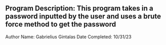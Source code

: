 Program Description: This program takes in a password inputted by the
user and uses a brute force method to get the password
---------------------------------------------------------------------
Author Name: Gabrielius Gintalas
Date Completed: 10/31/23

